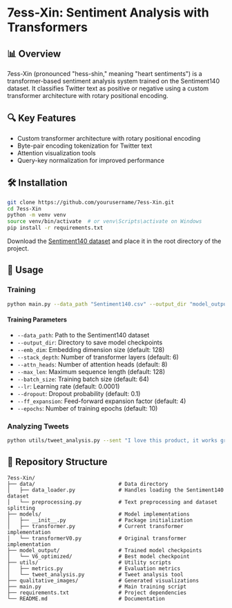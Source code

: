 # 7ess-Xin: Sentiment Analysis with Transformers

## 📊 Overview

7ess-Xin (pronounced "hess-shin," meaning "heart sentiments") is a transformer-based sentiment analysis system trained on the Sentiment140 dataset. It classifies Twitter text as positive or negative using a custom transformer architecture with rotary positional encoding.

## 🔍 Key Features

- Custom transformer architecture with rotary positional encoding
- Byte-pair encoding tokenization for Twitter text
- Attention visualization tools
- Query-key normalization for improved performance

## 🛠️ Installation

```bash
git clone https://github.com/yourusername/7ess-Xin.git
cd 7ess-Xin
python -m venv venv
source venv/bin/activate  # or venv\Scripts\activate on Windows
pip install -r requirements.txt
```

Download the [Sentiment140 dataset](https://www.kaggle.com/datasets/kazanova/sentiment140) and place it in the root directory of the project.

## 🚀 Usage

### Training

```bash
python main.py --data_path "Sentiment140.csv" --output_dir "model_output/my_model" --emb_dim 128 --stack_depth 6 --attn_heads 8 --max_len 128 --batch_size 64 --lr 0.0001 --dropout 0.1 --ff_expansion 4 --epochs 10
```

#### Training Parameters

- `--data_path`: Path to the Sentiment140 dataset
- `--output_dir`: Directory to save model checkpoints
- `--emb_dim`: Embedding dimension size (default: 128)
- `--stack_depth`: Number of transformer layers (default: 6)
- `--attn_heads`: Number of attention heads (default: 8)
- `--max_len`: Maximum sequence length (default: 128)
- `--batch_size`: Training batch size (default: 64)
- `--lr`: Learning rate (default: 0.0001)
- `--dropout`: Dropout probability (default: 0.1)
- `--ff_expansion`: Feed-forward expansion factor (default: 4)
- `--epochs`: Number of training epochs (default: 10)

### Analyzing Tweets

```bash
python utils/tweet_analysis.py --sent "I love this product, it works great!"
```

## 📁 Repository Structure

```
7ess-Xin/
├── data/                           # Data directory
│   ├── data_loader.py              # Handles loading the Sentiment140 dataset
│   └── preprocessing.py            # Text preprocessing and dataset splitting
├── models/                         # Model implementations
│   ├── __init__.py                 # Package initialization
│   ├── transformer.py              # Current transformer implementation
│   └── transformerV0.py            # Original transformer implementation
├── model_output/                   # Trained model checkpoints
│   └── V6_optimized/               # Best model checkpoint 
├── utils/                          # Utility scripts
│   ├── metrics.py                  # Evaluation metrics
│   └── tweet_analysis.py           # Tweet analysis tool
├── qualitative_images/             # Generated visualizations
├── main.py                         # Main training script
├── requirements.txt                # Project dependencies
└── README.md                       # Documentation
```
